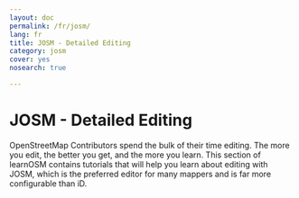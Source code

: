 ```yaml
---
layout: doc
permalink: /fr/josm/
lang: fr
title: JOSM - Detailed Editing
category: josm
cover: yes
nosearch: true

---
```


JOSM - Detailed Editing
================

OpenStreetMap Contributors spend the bulk of their time editing. The more you
edit, the better you get, and the more you learn. This section of learnOSM
contains tutorials that will help you learn about editing with JOSM, which is the preferred editor for many mappers and is far more configurable than iD.

